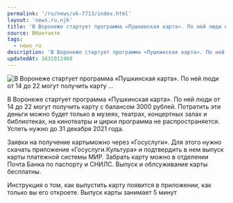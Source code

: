```yaml
---
permalink: '/ru/news/vk-7713/index.html'
layout: 'news.ru.njk'
title: 'В Воронеже стартует программа «Пушкинская карта». По ней люди от 14 до 22 могут получить карту …'
source: ВКонтакте
tags:
  - news_ru
description: 'В Воронеже стартует программа «Пушкинская карта». По ней люди от 14 до 22 могут получить карту …'
updatedAt: 1631012460
---
```

![В Воронеже стартует программа «Пушкинская карта». По ней люди от 14 до 22 могут получить карту …](https://sun9-41.userapi.com/sun9-64/impg/yqAh1Vq5UF4XeVPDArzznBw3U8zSCH2c956VmA/duaiwFESq1o.jpg?size=1280x739&quality=96&sign=125edf69fbd1dad7b1fd93c221b42f69&c_uniq_tag=DGZM0HCZbnfQkIq40MqU5rlmtXmO_eD-v89wK_v_SDk&type=album)

В Воронеже стартует программа «Пушкинская карта». По ней люди от 14 до 22 могут получить карту с балансом 3000 рублей. Потратить эти деньги можно будет только в музеях, театрах, концертных залах и библиотеках, на кинотеатры и цирки программа не распространяется. Успеть нужно до 31 декабря 2021 года.

Заявки на получение картыможно через «Госуслуги». Для этого нужно скачать приложение «Госуслуги.Культура» и подтвердить в нем выпуск карты платежной системы МИР. Забрать карту можно в отделении Почта Банка по паспорту и СНИЛС. Выпуск и облсуживание карты бесплатны.

Инструкция о том, как выпустить карту появится в приложении, как только вы его откроете. Выпуск карты занимает 5 минут
